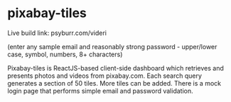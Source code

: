 # pixabay-tiles
Live build link: psyburr.com/videri 

(enter any sample email and reasonably strong password - upper/lower case, symbol, numbers, 8+ characters)

Pixabay-tiles is ReactJS-based client-side dashboard which retrieves and presents photos and videos from pixabay.com. Each search query generates a section of 50 tiles. More tiles can be added. There is a mock login page that performs simple email and password validation.  
